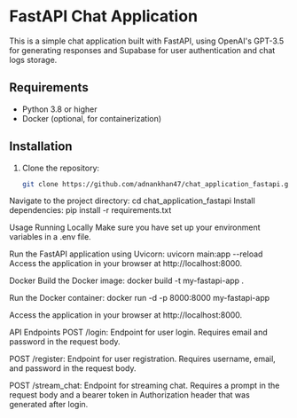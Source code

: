 # FastAPI Chat Application

This is a simple chat application built with FastAPI, using OpenAI's GPT-3.5 for generating responses and Supabase for user authentication and chat logs storage.

## Requirements

- Python 3.8 or higher
- Docker (optional, for containerization)

## Installation

1. Clone the repository:
   ```bash
   git clone https://github.com/adnankhan47/chat_application_fastapi.git
Navigate to the project directory:
cd chat_application_fastapi
Install dependencies:
pip install -r requirements.txt

Usage
Running Locally
Make sure you have set up your environment variables in a .env file. 

Run the FastAPI application using Uvicorn:
uvicorn main:app --reload
Access the application in your browser at http://localhost:8000.


Docker
Build the Docker image:
docker build -t my-fastapi-app .

Run the Docker container:
docker run -d -p 8000:8000 my-fastapi-app

Access the application in your browser at http://localhost:8000.



API Endpoints
POST /login: Endpoint for user login. Requires email and password in the request body.

POST /register: Endpoint for user registration. Requires username, email, and password in the request body.

POST /stream_chat: Endpoint for streaming chat. Requires a prompt in the request body and a bearer token in Authorization header that was generated after login.
